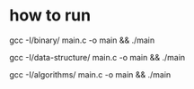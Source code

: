 # how to run
gcc -I/binary/ main.c -o main && ./main

gcc -I/data-structure/ main.c -o main && ./main

gcc -I/algorithms/ main.c -o main && ./main
